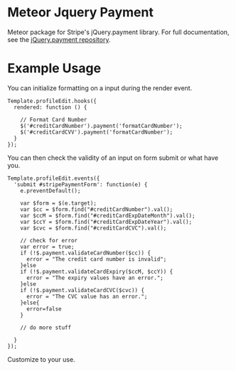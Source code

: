 # Meteor Jquery Payment


Meteor package for Stripe's jQuery.payment library. For full documentation, see the [jQuery.payment repository](https://github.com/stripe/jquery.payment).

# Example Usage

You can initialize formatting on a input during the render event. 

    Template.profileEdit.hooks({
      rendered: function () {

        // Format Card Number
        $('#creditCardNumber').payment('formatCardNumber');
        $('#creditCardCVV').payment('formatCardNumber');
      }
    });

You can then check the validity of an input on form submit or what have you.

    Template.profileEdit.events({
      'submit #stripePaymentForm': function(e) {
        e.preventDefault();
      
        var $form = $(e.target);
        var $cc = $form.find("#creditCardNumber").val();
        var $ccM = $form.find("#creditCardExpDateMonth").val();
        var $ccY = $form.find("#creditCardExpDateYear").val();
        var $cvc = $form.find("#creditCardCVC").val();

        // check for error
        var error = true;
        if (!$.payment.validateCardNumber($cc)) {
          error = "The credit card number is invalid";
        }else
        if (!$.payment.validateCardExpiry($ccM, $ccY)) {
          error = "The expiry values have an error.";
        }else
        if (!$.payment.validateCardCVC($cvc)) {
          error = "The CVC value has an error.";
        }else{
          error=false
        }

        // do more stuff

      }
    });

Customize to your use. 





